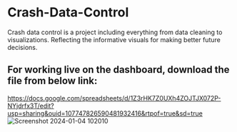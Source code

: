 # Crash-Data-Control
Crash data control is a project including everything from data cleaning to visualizations. Reflecting the informative visuals for making better future decisions.
## For working live on the dashboard, download the file from below link:
https://docs.google.com/spreadsheets/d/1Z3rHK7Z0UXh4ZOJTJX072P-NYjdrfx3T/edit?usp=sharing&ouid=107747826590481932416&rtpof=true&sd=true
![Screenshot 2024-01-04 102010](https://github.com/SakshiYadav13/Crash-Data-Control/assets/88963135/7b90ca69-e937-4797-88c0-beb38cb69283)
